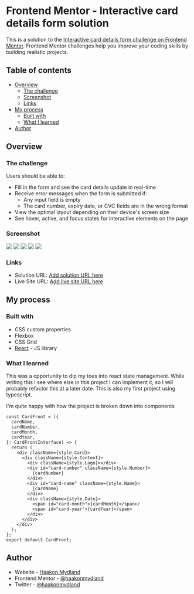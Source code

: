 # Frontend Mentor - Interactive card details form solution

This is a solution to the [Interactive card details form challenge on Frontend Mentor](https://www.frontendmentor.io/challenges/interactive-card-details-form-XpS8cKZDWw). Frontend Mentor challenges help you improve your coding skills by building realistic projects.

## Table of contents

- [Overview](#overview)
  - [The challenge](#the-challenge)
  - [Screenshot](#screenshot)
  - [Links](#links)
- [My process](#my-process)
  - [Built with](#built-with)
  - [What I learned](#what-i-learned)
- [Author](#author)

## Overview

### The challenge

Users should be able to:

- Fill in the form and see the card details update in real-time
- Receive error messages when the form is submitted if:
  - Any input field is empty
  - The card number, expiry date, or CVC fields are in the wrong format
- View the optimal layout depending on their device's screen size
- See hover, active, and focus states for interactive elements on the page

### Screenshot

![](./screenshots/empty.png)
![](./screenshots/filled.png)
![](./screenshots/EmptyMobile.png)
![](./screenshots/filledMobile.png)
![](./screenshots/Invalid.png)

### Links

- Solution URL: [Add solution URL here](https://your-solution-url.com)
- Live Site URL: [Add live site URL here](https://your-live-site-url.com)

## My process

### Built with

- CSS custom properties
- Flexbox
- CSS Grid
- [React](https://reactjs.org/) - JS library

### What I learned

This was a opportunity to dip my toes into react state management. While writing this I see where else in this project I can implement it, so I will probably refactor this at a later date. This is also my first project using typescript.

I'm quite happy with how the project is broken down into components

```tsx
const CardFront = ({
  cardName,
  cardNumber,
  cardMonth,
  cardYear,
}: CardFrontInterface) => {
  return (
    <div className={style.Card}>
      <div className={style.Content}>
        <div className={style.Logo}></div>
        <div id="card-number" className={style.Number}>
          {cardNumber}
        </div>
        <div id="card-name" className={style.Name}>
          {cardName}
        </div>
        <div className={style.Date}>
          <span id="card-month">{cardMonth}</span>/
          <span id="card-year">{cardYear}</span>
        </div>
      </div>
    </div>
  );
};
export default CardFront;
```

## Author

- Website - [Haakon Mydland](https://www.haakonmydland.com/home)
- Frontend Mentor - [@haakonmydland](https://www.frontendmentor.io/profile/haakonmydland)
- Twitter - [@haakonmydland](https://www.twitter.com/haakonmydland)
